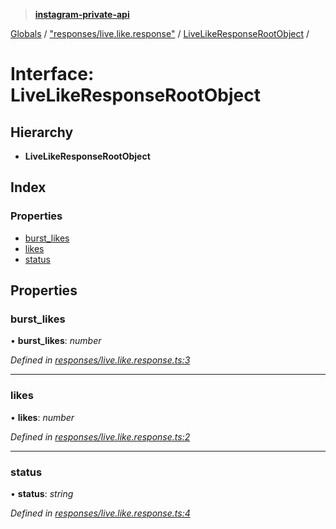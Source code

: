 > **[instagram-private-api](../README.md)**

[Globals](../README.md) / ["responses/live.like.response"](../modules/_responses_live_like_response_.md) / [LiveLikeResponseRootObject](_responses_live_like_response_.livelikeresponserootobject.md) /

# Interface: LiveLikeResponseRootObject

## Hierarchy

* **LiveLikeResponseRootObject**

## Index

### Properties

* [burst_likes](_responses_live_like_response_.livelikeresponserootobject.md#burst_likes)
* [likes](_responses_live_like_response_.livelikeresponserootobject.md#likes)
* [status](_responses_live_like_response_.livelikeresponserootobject.md#status)

## Properties

###  burst_likes

• **burst_likes**: *number*

*Defined in [responses/live.like.response.ts:3](https://github.com/dilame/instagram-private-api/blob/3e16058/src/responses/live.like.response.ts#L3)*

___

###  likes

• **likes**: *number*

*Defined in [responses/live.like.response.ts:2](https://github.com/dilame/instagram-private-api/blob/3e16058/src/responses/live.like.response.ts#L2)*

___

###  status

• **status**: *string*

*Defined in [responses/live.like.response.ts:4](https://github.com/dilame/instagram-private-api/blob/3e16058/src/responses/live.like.response.ts#L4)*